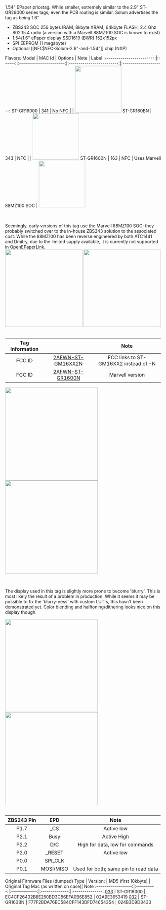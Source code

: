 1.54" EPaper pricetag. While smaller, extremely similar to the 2.9" ST-GR29000 series tags; even the PCB routing is similar. Solum advertises the tag as being 1.6"

* ZBS243 SOC 256 bytes IRAM, 8kbyte XRAM, 64kbyte FLASH, 2.4 Ghz 802.15.4 radio (a version with a Marvell 88MZ100 SOC is known to exist)
* 1.54/1.6" ePaper display SSD1619 (BWR) 152x152px
* SPI EEPROM (1 megabyte)
* Optional [[NFC|NFC-Solum-2.9"-and-1.54"]] chip (NXP)

Flavors:
Model | MAC Id | Options | Note | Label
:-------------------------:|:------:|:-----------------------:|:-------------------------:|:---------------------:
ST-GR16000 | 341 | No NFC | | <img width="150" src="https://github.com/jjwbruijn/OpenEPaperLink/assets/2544995/3efea6fe-777c-4abc-b596-9cd1ad2f5284">
ST-GR160BN | 343 | NFC | | <img width="150" src="https://github.com/jjwbruijn/OpenEPaperLink/assets/2544995/a03bcde2-051d-4a3a-a93c-8b0f6ec440f4">
ST-GR1600N | 163 | NFC | Uses Marvell 88MZ100 SOC | <img width="150" src="https://github.com/jjwbruijn/OpenEPaperLink/assets/2544995/51ba9ad8-11fa-4c92-9864-91f8890db68c">

<br/><br/>
Seemingly, early versions of this tag use the Marvell 88MZ100 SOC; they probably switched over to the in-house ZBS243 solution to the associated cost. While the 88MZ100 has been reverse engineered by both ATC1441 and Dmitry, due to the limited supply available, it is currently not supported in OpenEPaperLink.
<br/>
<img width="250" src="https://github.com/jjwbruijn/OpenEPaperLink/assets/2544995/b869ffd3-dcf3-4028-b6d6-a735bbd8dee5">
<img width="250" src="https://github.com/jjwbruijn/OpenEPaperLink/assets/2544995/da048dcf-f576-4040-a6d5-4b5f826cf6e4"><br/><br/>


 Tag Information                     |       | Note
:-------------------------:|:-------------------------:|:-------------------------:
FCC ID | [2AFWN-ST-GM16XX2N](https://fccid.io/2AFWN-ST-GM16XX2) | FCC links to ST-GM16XX2 instead of -N
FCC ID | [2AFWN-ST-GR1600N](https://fccid.io/2AFWN-ST-GR1600N) | Marvell version

<img width="300" src="https://github.com/jjwbruijn/OpenEPaperLink/assets/2544995/c66c3e70-2cad-4469-9209-1a9d9a280947">
<img width="300" src="https://github.com/jjwbruijn/OpenEPaperLink/assets/2544995/b785de93-c8cc-4251-a16d-487dc8034bd7">

<br/><br/>
The display used in this tag is slightly more prone to become 'blurry'. This is most likely the result of a problem in production. While it seems it may be possible to fix the 'blurry-ness' with custom LUT's, this hasn't been demonstrated yet. Color blending and halftoning/dithering looks nice on this display though.<br/>

<img width="300" src="https://github.com/jjwbruijn/OpenEPaperLink/assets/2544995/f5207629-35f4-4f1c-898f-f7439e296d8a">
<img width="300" src="https://github.com/jjwbruijn/OpenEPaperLink/assets/2544995/2c0f615d-f2f7-45d1-a8d7-5c643ef40be9"><br/><br/>


ZBS243 Pin                       |EPD       | Note             
:-------------------------:|:-------------------------:|:-------------------------:
P1.7 | _CS | Active low
P2.1 | Busy | Active High
P2.2 | D/C | High for data, low for commands
P2.0 | _RESET | Active low
P0.0 | SPI_CLK
P0.1 | MOSI/MISO | Used for both; same pin to read data




Original Firmware Files (dumped)
Type | Version:     | MD5 (first 10kbyte) | Original Tag Mac (as written on case)| Note
:------------------:|:----------:|:-------------:|:--------------:|:---------------:
[033](https://github.com/jjwbruijn/OpenEPaperLink/blob/master/fw_dumps/033-02A9E3653419-ST-GR16000.bin) | ST-GR16000 | EC4CF26432B8E250BD3C56EFA0B6E852 | 02A9E3653419
[032](https://github.com/jjwbruijn/OpenEPaperLink/blob/master/fw_dumps/032-024B3D9D3433-ST-GR160BN.bin) | ST-GR160BN | F77F2BDA76EC584CFF143DFD74654354 | 024B3D9D3433 